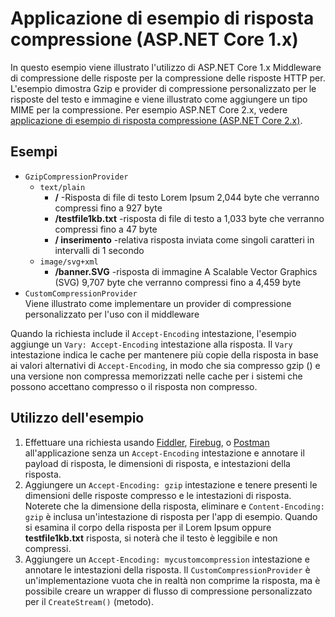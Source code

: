 # <a name="response-compression-sample-application-aspnet-core-1x"></a>Applicazione di esempio di risposta compressione (ASP.NET Core 1.x)

In questo esempio viene illustrato l'utilizzo di ASP.NET Core 1.x Middleware di compressione delle risposte per la compressione delle risposte HTTP per. L'esempio dimostra Gzip e provider di compressione personalizzato per le risposte del testo e immagine e viene illustrato come aggiungere un tipo MIME per la compressione. Per esempio ASP.NET Core 2.x, vedere [applicazione di esempio di risposta compressione (ASP.NET Core 2.x)](https://github.com/aspnet/Docs/tree/master/aspnetcore/performance/response-compression/samples/2.x).

## <a name="examples-in-this-sample"></a>Esempi

* `GzipCompressionProvider`
  * `text/plain`
    * **/** -Risposta di file di testo Lorem Ipsum 2,044 byte che verranno compressi fino a 927 byte
    * **/testfile1kb.txt** -risposta di file di testo a 1,033 byte che verranno compressi fino a 47 byte
    * **/ inserimento** -relativa risposta inviata come singoli caratteri in intervalli di 1 secondo
  * `image/svg+xml`
    * **/banner.SVG** -risposta di immagine A Scalable Vector Graphics (SVG) 9,707 byte che verranno compressi fino a 4,459 byte
* `CustomCompressionProvider`<br>Viene illustrato come implementare un provider di compressione personalizzato per l'uso con il middleware

Quando la richiesta include il `Accept-Encoding` intestazione, l'esempio aggiunge un `Vary: Accept-Encoding` intestazione alla risposta. Il `Vary` intestazione indica le cache per mantenere più copie della risposta in base ai valori alternativi di `Accept-Encoding`, in modo che sia compresso gzip () e una versione non compressa memorizzati nelle cache per i sistemi che possono accettano compresso o il risposta non compresso.

## <a name="using-the-sample"></a>Utilizzo dell'esempio

1. Effettuare una richiesta usando [Fiddler](http://www.telerik.com/fiddler), [Firebug](http://getfirebug.com/), o [Postman](https://www.getpostman.com/) all'applicazione senza un `Accept-Encoding` intestazione e annotare il payload di risposta, le dimensioni di risposta, e intestazioni della risposta.
1. Aggiungere un `Accept-Encoding: gzip` intestazione e tenere presenti le dimensioni delle risposte compresso e le intestazioni di risposta. Noterete che la dimensione della risposta, eliminare e `Content-Encoding: gzip` è inclusa un'intestazione di risposta per l'app di esempio. Quando si esamina il corpo della risposta per il Lorem Ipsum oppure **testfile1kb.txt** risposta, si noterà che il testo è leggibile e non compressi.
1. Aggiungere un `Accept-Encoding: mycustomcompression` intestazione e annotare le intestazioni della risposta. Il `CustomCompressionProvider` è un'implementazione vuota che in realtà non comprime la risposta, ma è possibile creare un wrapper di flusso di compressione personalizzato per il `CreateStream()` (metodo).
